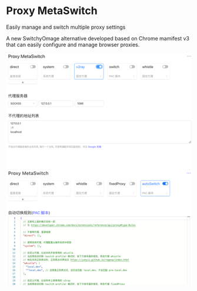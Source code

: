 # Proxy MetaSwitch

Easily manage and switch multiple proxy settings

A new SwitchyOmage alternative developed based on Chrome mamifest v3 that can easily configure and manage browser proxies.

![Proxy MetaSwitch](public/images/m01.png)
![Proxy MetaSwitch](public/images/m02.png)

